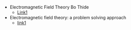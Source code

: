 - Electromagnetic Field Theory Bo Thide
  - [Link1](https://physics.bgu.ac.il/~gedalin/Teaching/Mater/EMFT_Book.pdf)
- Electromagnetic field theory: a problem solving approach
  - [link1](https://ocw.mit.edu/resources/res-6-002-electromagnetic-field-theory-a-problem-solving-approach-spring-2008/textbook-contents/MITRES_6_002S08_Part1.pdf)